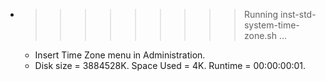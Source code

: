 * >>>>>>>>> Running inst-std-system-time-zone.sh ...
  * Insert Time Zone menu in Administration.
  * Disk size = 3884528K. Space Used = 4K. Runtime = 00:00:00:01.
